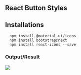 ## React Button Styles


## Installations 

```
  npm install @material-ui/icons
  npm install bootstrap@next
  npm install react-icons --save
```

### Output/Result 

<img src="https://user-images.githubusercontent.com/58719230/102960472-08863480-4508-11eb-9e22-dad3ee6e660c.png" >
